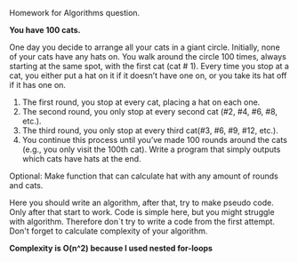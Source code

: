 Homework for Algorithms question. 


**You have 100 cats.**

One day you decide to arrange all your cats in a giant circle. Initially, none of your cats have any hats on. You walk around the circle 100 times, always starting at the same spot, with the first cat (cat # 1). Every time you stop at a cat, you either put a hat on it if it doesn’t have one on, or you take its hat off if it has one on.
1. The first round, you stop at every cat, placing a hat on each one.
2. The second round, you only stop at every second cat (#2, #4, #6, #8, etc.).
3. The third round, you only stop at every third cat(#3, #6, #9, #12, etc.).
4. You continue this process until you’ve made 100 rounds around the cats (e.g., you only visit the 100th cat).
Write a program that simply outputs which cats have hats at the end.

Optional: Make function that can calculate hat with any amount of rounds and cats.

Here you should write an algorithm, after that, try to make pseudo code. Only after that start to work. Code is simple here, but you might struggle with algorithm. Therefore don`t try to write a code from the first attempt. Don't forget to calculate complexity of your algorithm.

**Complexity is O(n^2) because I used nested for-loops**

